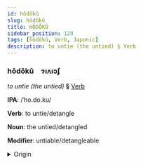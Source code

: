 ```yaml
---
id: hôdôkû
slug: hôdôkû
title: HÔDÔKÛ
sidebar_position: 129
tags: [hôdôkû, Verb, Japonic]
description: to untie (the untied) § Verb
---
```


### hôdôkû&emsp;<span kind="abugida">ɂıʌıɔʄ</span>

*to untie (the untied)* **§** [Verb](../../tags/Verb)

**IPA**: /ˈho.do.ku/

**Verb**: to untie/detangle

**Noun**: the untied/detangled

**Modifier**: untiable/detangleable

<details>
    <summary>Origin</summary>
    Japanese 解くhodoku [ho̞do̞kɯ̟]<br/>
    <em>Japonic Language Family</em>
</details>